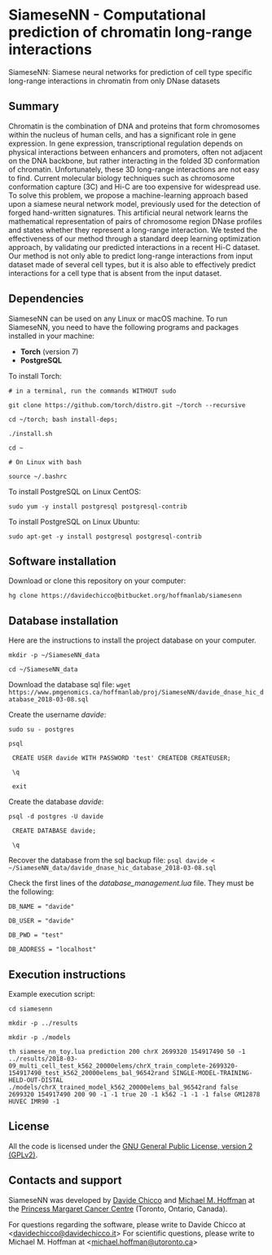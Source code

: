 # SiameseNN - Computational prediction of chromatin long-range interactions #

SiameseNN: Siamese neural networks for prediction of cell type specific long-range interactions in chromatin from only DNase datasets


## Summary ##
Chromatin is the combination of DNA and proteins that form chromosomes within the nucleus of human cells, and has a significant role in gene expression. In gene expression, transcriptional regulation depends on physical interactions between enhancers and promoters, often not adjacent on the DNA backbone, but rather interacting in the folded 3D conformation of chromatin. Unfortunately, these 3D long-range interactions are not easy to find. Current molecular biology techniques such as chromosome conformation capture (3C) and Hi-C are too expensive for widespread use. To solve this problem, we propose a machine-learning approach based upon a siamese neural network model, previously used for the detection of forged hand-written signatures. This artificial neural network learns the mathematical representation of pairs of chromosome region DNase profiles and states whether they represent a long-range interaction. We tested the effectiveness of our method through a standard deep learning optimization approach, by validating our predicted interactions in a recent Hi-C dataset. Our method is not only able to predict long-range interactions from input dataset made of several cell types, but it is also able to effectively predict interactions for a cell type that is absent from the input dataset.

## Dependencies ##
SiameseNN can be used on any Linux or macOS machine.
To run SiameseNN, you need to have the following programs and packages installed in your machine:

* **Torch** (version 7)
* **PostgreSQL** 

To install Torch:

`# in a terminal, run the commands WITHOUT sudo`

`git clone https://github.com/torch/distro.git ~/torch --recursive`

`cd ~/torch; bash install-deps;`

`./install.sh`

`cd ~`

`# On Linux with bash`

`source ~/.bashrc`

To install PostgreSQL on Linux CentOS:

`sudo yum -y install postgresql postgresql-contrib`

To install PostgreSQL on Linux Ubuntu:

`sudo apt-get -y install postgresql postgresql-contrib`

## Software installation ##
Download or clone this repository on your computer:

`hg clone https://davidechicco@bitbucket.org/hoffmanlab/siamesenn`


## Database installation ##
Here are the instructions to install the project database on your computer.

`mkdir -p ~/SiameseNN_data`

`cd ~/SiameseNN_data`

Download the database sql file:
`wget https://www.pmgenomics.ca/hoffmanlab/proj/SiameseNN/davide_dnase_hic_database_2018-03-08.sql`

Create the username *davide*:

`sudo su - postgres`

`psql`

` CREATE USER davide WITH PASSWORD 'test' CREATEDB CREATEUSER;`

` \q`

` exit`
 
 Create the database *davide*:
 
`psql -d postgres -U davide`

` CREATE DATABASE davide;`

` \q`
 
Recover the database from the sql backup file:
`psql davide < ~/SiameseNN_data/davide_dnase_hic_database_2018-03-08.sql`
 
Check the first lines of the *database_management.lua* file. They must be the following:

`DB_NAME = "davide"`

`DB_USER = "davide"`

`DB_PWD = "test"`

`DB_ADDRESS = "localhost"`


## Execution instructions ##
Example execution script:

`cd siamesenn`

`mkdir -p ../results`

`mkdir -p ./models`

`th siamese_nn_toy.lua prediction 200 chrX 2699320 154917490 50 -1 ../results/2018-03-09_multi_cell_test_k562_20000elems/chrX_train_complete-2699320-154917490_test_k562_20000elems_bal_96542rand SINGLE-MODEL-TRAINING-HELD-OUT-DISTAL ./models/chrX_trained_model_k562_20000elems_bal_96542rand false 2699320 154917490 200 90 -1 -1 true 20 -1 k562 -1 -1 -1 false GM12878 HUVEC IMR90 -1`


## License ##
All the code is licensed under the [GNU General Public License, version 2 (GPLv2)](http://www.gnu.org/licenses/gpl-2.0-standalone.html).


## Contacts and support ##

SiameseNN was developed by [Davide Chicco](http://www.DavideChicco.it) and [Michael M. Hoffman](http://www.hoffmanlab.org) at the [Princess Margaret Cancer Centre](http://www.uhn.ca/PrincessMargaret/Research/) (Toronto, Ontario, Canada).

For questions regarding the software, please write to Davide Chicco at <[davidechicco@davidechicco.it](mailto:davidechicco@davidechicco.it)>
For scientific questions, please write to Michael M. Hoffman at <[michael.hoffman@utoronto.ca](mailto:michael.hoffman@utoronto.ca)>
